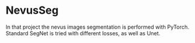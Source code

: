 # NevusSeg

In that project the nevus images segmentation is performed with PyTorch.<br>
Standard SegNet is tried with different losses, as well as Unet.
